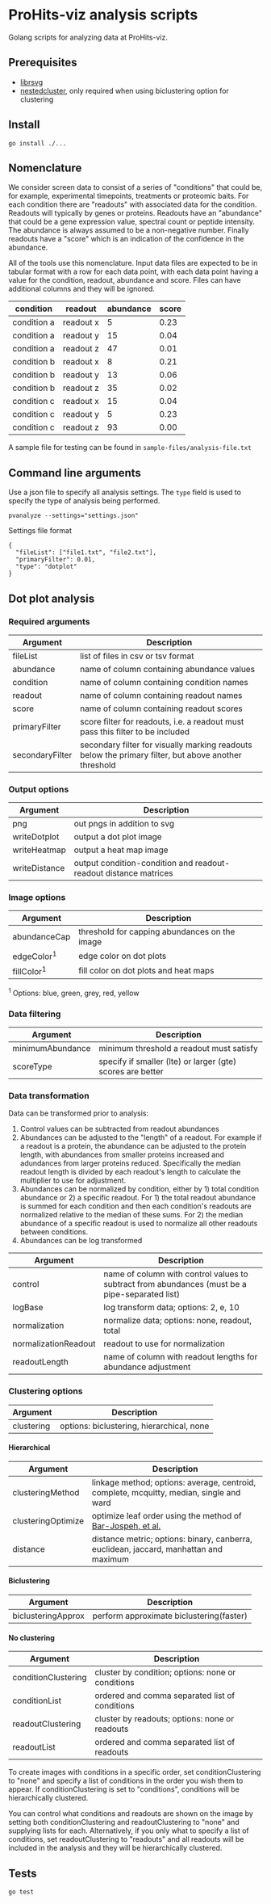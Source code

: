 # ProHits-viz analysis scripts

Golang scripts for analyzing data at ProHits-viz.

## Prerequisites

* [librsvg](https://gitlab.gnome.org/GNOME/librsvg/)
* [nestedcluster](https://sourceforge.net/projects/nestedcluster/), only required when using biclustering option for clustering

## Install

```
go install ./...
```

## Nomenclature

We consider screen data to consist of a series of "conditions" that could be, for example, experimental timepoints, treatments or proteomic baits. For each condition there are "readouts" with associated data for the condition. Readouts will typically by genes or proteins. Readouts have an "abundance" that could be a gene expression value, spectral count or peptide intensity. The abundance is always assumed to be a non-negative number. Finally readouts have a "score" which is an indication of the confidence in the abundance.

All of the tools use this nomenclature. Input data files are expected to be in tabular format with a row for each data point, with each data point having a value for the condition, readout, abundance and score. Files can have additional columns and they will be ignored.

| condition   | readout   | abundance | score |
|-------------|-----------|-----------|-------|
| condition a | readout x | 5         | 0.23  |
| condition a | readout y | 15        | 0.04  |
| condition a | readout z | 47        | 0.01  |
| condition b | readout x | 8         | 0.21  |
| condition b | readout y | 13        | 0.06  |
| condition b | readout z | 35        | 0.02  |
| condition c | readout x | 15        | 0.04  |
| condition c | readout y | 5         | 0.23  |
| condition c | readout z | 93        | 0.00  |

A sample file for testing can be found in `sample-files/analysis-file.txt`

## Command line arguments

Use a json file to specify all analysis settings. The `type` field is used to specify
the type of analysis being performed.

```
pvanalyze --settings="settings.json"
```

Settings file format
```
{
  "fileList": ["file1.txt", "file2.txt"],
  "primaryFilter": 0.01,
  "type": "dotplot"
}
```

## Dot plot analysis

### Required arguments

| Argument        | Description                                                                    |
|-----------------|--------------------------------------------------------------------------------|
| fileList        | list of files in csv or tsv format                                             |
| abundance       | name of column containing abundance values                                     |
| condition       | name of column containing condition names                                      |
| readout         | name of column containing readout names                                        |
| score           | name of column containing readout scores                                       |
| primaryFilter   | score filter for readouts, i.e. a readout must pass this filter to be included |
| secondaryFilter | secondary filter for visually marking readouts below the primary filter, but above another threshold |

### Output options

| Argument      | Description                                                      |
|---------------|------------------------------------------------------------------|
| png           | out pngs in addition to svg                                      |
| writeDotplot  | output a dot plot image                                          |
| writeHeatmap  | output a heat map image                                          |
| writeDistance | output condition-condition and readout-readout distance matrices |

### Image options

| Argument              | Description                                   |
|-----------------------|-----------------------------------------------|
| abundanceCap          | threshold for capping abundances on the image |
| edgeColor<sup>1</sup> | edge color on dot plots                       |
| fillColor<sup>1</sup> | fill color on dot plots and heat maps         |

<sup>1</sup> Options: blue, green, grey, red, yellow

### Data filtering
| Argument         | Description                                                |
|------------------|------------------------------------------------------------|
| minimumAbundance | minimum threshold a readout must satisfy                   |
| scoreType        | specify if smaller (lte) or larger (gte) scores are better |

### Data transformation

Data can be transformed prior to analysis:

1. Control values can be subtracted from readout abundances
2. Abundances can be adjusted to the "length" of a readout. For example if a readout is a protein, the abundance can be adjusted to the protein length, with abundances from smaller proteins increased and adundances from larger proteins reduced. Specifically the median readout length is divided by each readout's length to calculate the multiplier to use for adjustment.
3. Abundances can be normalized by condition, either by 1) total condition abundance or 2) a specific readout. For 1) the total readout abundance is summed for each condition and then each condition's readouts are normalized relative to the median of these sums. For 2) the median abundance of a specific readout is used to normalize all other readouts between conditions.
4. Abundances can be log transformed

| Argument             | Description                                                                            |
|----------------------|----------------------------------------------------------------------------------------|
| control              | name of column with control values to subtract from abundances (must be a pipe-separated list) |
| logBase              | log transform data; options: 2, e, 10                                                  |
| normalization        | normalize data; options: none, readout, total                                          |
| normalizationReadout | readout to use for normalization                                                       |
| readoutLength        | name of column with readout lengths for abundance adjustment                           |

### Clustering options

| Argument   | Description                               |
|------------|-------------------------------------------|
| clustering | options: biclustering, hierarchical, none |

#### Hierarchical

| Argument           | Description                                                                           |
|--------------------|---------------------------------------------------------------------------------------|
| clusteringMethod   | linkage method; options: average, centroid, complete, mcquitty, median, single and ward                    |
| clusteringOptimize | optimize leaf order using the method of [Bar-Jospeh, et al.](https://www.ncbi.nlm.nih.gov/pubmed/11472989) |
| distance           | distance metric; options: binary, canberra, euclidean, jaccard, manhattan and maximum |

#### Biclustering

| Argument           | Description                              |
|--------------------|------------------------------------------|
| biclusteringApprox | perform approximate biclustering(faster) |

#### No clustering

| Argument            | Description                                       |
|---------------------|---------------------------------------------------|
| conditionClustering | cluster by condition; options: none or conditions |
| conditionList       | ordered and comma separated list of conditions    |
| readoutClustering   | cluster by readouts; options: none or readouts    |
| readoutList         | ordered and comma separated list of readouts      |

To create images with conditions in a specific order, set conditionClustering to "none" and specify a list of conditions
in the order you wish them to appear. If conditionClustering is set to "conditions", conditions will be hierarchically clustered.

You can control what conditions and readouts are shown on the image by setting both conditionClustering and readoutClustering
to "none" and supplying lists for each. Alternatively, if you only what to specify a list of conditions, set readoutClustering
to "readouts" and all readouts will be included in the analysis and they will be hierarchically clustered.

## Tests

`go test`
